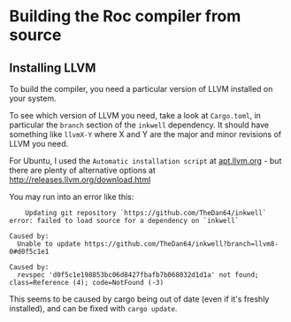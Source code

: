 # Building the Roc compiler from source


## Installing LLVM

To build the compiler, you need a particular version of LLVM installed on your system.

To see which version of LLVM you need, take a look at `Cargo.toml`, in particular the `branch` section of the `inkwell` dependency. It should have something like `llvmX-Y` where X and Y are the major and minor revisions of LLVM you need.

For Ubuntu, I used the `Automatic installation script` at [apt.llvm.org](https://apt.llvm.org) - but there are plenty of alternative options at http://releases.llvm.org/download.html

You may run into an error like this:
```
    Updating git repository `https://github.com/TheDan64/inkwell`
error: failed to load source for a dependency on `inkwell`

Caused by:
  Unable to update https://github.com/TheDan64/inkwell?branch=llvm8-0#d0f5c1e1

Caused by:
  revspec 'd0f5c1e198853bc06d8427fbafb7b068032d1d1a' not found; class=Reference (4); code=NotFound (-3)
```

This seems to be caused by cargo being out of date (even if it's freshly installed), and can be fixed with `cargo update`. 
